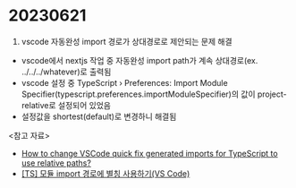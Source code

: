 # 20230621

1. vscode 자동완성 import 경로가 상대경로로 제안되는 문제 해결

- vscode에서 nextjs 작업 중 자동완성 import path가 계속 상대경로(ex. ../../../whatever)로 출력됨
- vscode 설정 중 TypeScript › Preferences: Import Module Specifier(typescript.preferences.importModuleSpecifier)의 값이 project-relative로 설정되어 있었음
- 설정값을 shortest(default)로 변경하니 해결됨

<참고 자료>

- [How to change VSCode quick fix generated imports for TypeScript to use relative paths?](https://stackoverflow.com/questions/47072567/how-to-change-vscode-quick-fix-generated-imports-for-typescript-to-use-relative)
- [[TS] 모듈 import 경로에 별칭 사용하기(VS Code)](https://seungtaek-overflow.tistory.com/17)
